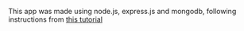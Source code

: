 This app was made using node.js, express.js and mongodb, following instructions from [this tutorial](http://cwbuecheler.com/web/tutorials/2013/node-express-mongo/)